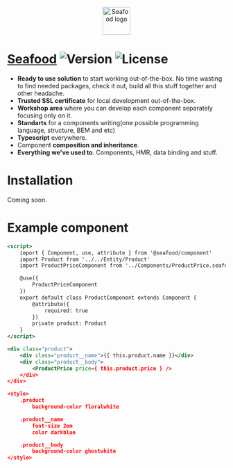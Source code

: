<p align="center"><a href="#" target="_blank" rel="nofollow"><img width="64" src="https://gist.github.com/aliaksandrparfiankou/439bf6ea2eefb8f0b9c6deff86010964/raw/06fbf009b5a2cd237bf3ac146a433bbab2e56efb/logo.png" alt="Seafood logo"></a></p>

# [Seafood]() ![Version](https://img.shields.io/badge/version-0.0.1%40dev-blue.svg) ![License](https://img.shields.io/badge/license-MIT-blue.svg)
* **Ready to use solution** to start working out-of-the-box.
No time wasting to find needed packages, check it out, build
all this stuff together and other headache.
* **Trusted SSL certificate** for local development out-of-the-box.
* **Workshop area** where you can develop each component separately
focusing only on it.
* **Standarts** for a components writing(one possible programming language, structure, BEM and etc)
* **Typescript** everywhere.
* Component **composition and inheritance**.
* **Everything we've used to**. Components, HMR, data binding and stuff.

# Installation
Coming soon.

# Example component
```XML
<script>
    import { Component, use, attribute } from '@seafood/component'
    import Product from '../../Entity/Product'
    import ProductPriceComponent from '../Components/ProductPrice.seafood'

    @use({
        ProductPriceComponent
    })
    export default class ProductComponent extends Component {
        @attribute({
            required: true
        })
        private product: Product
    }
</script>

<div class="product">
    <div class="product__name">{{ this.product.name }}</div>
    <div class="product__body">
        <ProductPrice price={ this.product.price } />
    </div>
</div>

<style>
    .product
        background-color floralwhite

    .product__name
        font-size 2em
        color darkblue

    .product__body
        background-color ghostwhite
</style>

```
